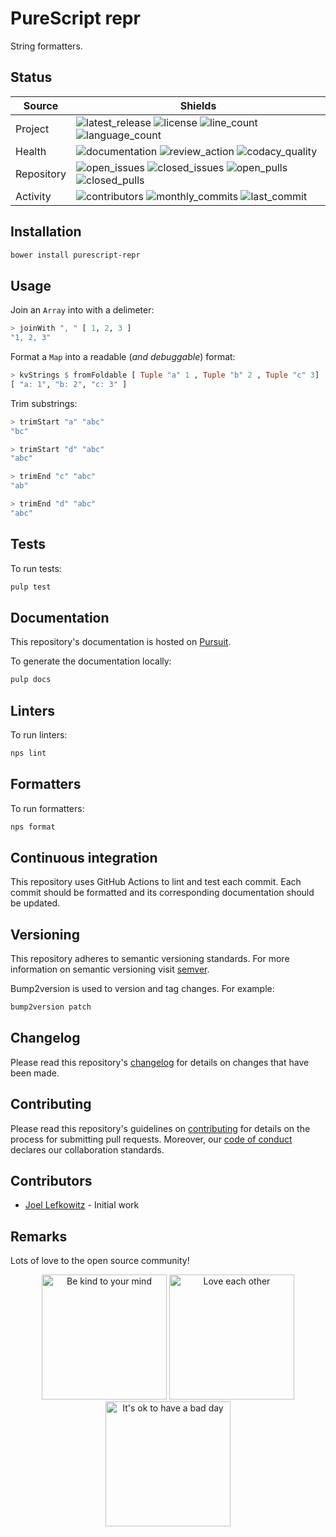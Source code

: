 # PureScript repr

String formatters.

## Status

| Source     | Shields                                                       |
| ---------- | ------------------------------------------------------------- |
| Project    | ![latest_release] ![license] ![line_count] ![language_count]  |
| Health     | ![documentation] ![review_action] ![codacy_quality]           |
| Repository | ![open_issues] ![closed_issues] ![open_pulls] ![closed_pulls] |
| Activity   | ![contributors] ![monthly_commits] ![last_commit]             |

## Installation

```bash
bower install purescript-repr
```

## Usage

Join an `Array` into with a delimeter:

```purs
> joinWith ", " [ 1, 2, 3 ]
"1, 2, 3"
```

Format a `Map` into a readable (_and debuggable_) format:

```purs
> kvStrings $ fromFoldable [ Tuple "a" 1 , Tuple "b" 2 , Tuple "c" 3]
[ "a: 1", "b: 2", "c: 3" ]
```

Trim substrings:

```purs
> trimStart "a" "abc"
"bc"

> trimStart "d" "abc"
"abc"
```

```purs
> trimEnd "c" "abc"
"ab"

> trimEnd "d" "abc"
"abc"
```

## Tests

To run tests:

```bash
pulp test
```

## Documentation

This repository's documentation is hosted on [Pursuit](https://pursuit.purescript.org/packages/purescript-repr).

To generate the documentation locally:

```bash
pulp docs
```

## Linters

To run linters:

```bash
nps lint
```

## Formatters

To run formatters:

```bash
nps format
```

## Continuous integration

This repository uses GitHub Actions to lint and test each commit. Each commit should be formatted and its corresponding documentation should be updated.

## Versioning

This repository adheres to semantic versioning standards. For more information on semantic versioning visit [semver](https://semver.org).

Bump2version is used to version and tag changes. For example:

```bash
bump2version patch
```

## Changelog

Please read this repository's [changelog](CHANGELOG.md) for details on changes that have been made.

## Contributing

Please read this repository's guidelines on [contributing](CONTRIBUTING.md) for details on the process for submitting pull requests. Moreover, our [code of conduct](CODE_OF_CONDUCT.md) declares our collaboration standards.

## Contributors

- [Joel Lefkowitz](https://github.com/joellefkowitz) - Initial work

## Remarks

Lots of love to the open source community!

<p align='center'>
    <img width=200 height=200 src='https://media.giphy.com/media/osAcIGTSyeovPq6Xph/giphy.gif' alt='Be kind to your mind' />
    <img width=200 height=200 src='https://media.giphy.com/media/KEAAbQ5clGWJwuJuZB/giphy.gif' alt='Love each other' />
    <img width=200 height=200 src='https://media.giphy.com/media/WRWykrFkxJA6JJuTvc/giphy.gif' alt="It's ok to have a bad day" />
</p>

[latest_release]: https://img.shields.io/github/v/tag/joellefkowitz/purescript-repr "Latest release"
[license]: https://img.shields.io/github/license/joellefkowitz/purescript-repr "License"
[line_count]: https://img.shields.io/tokei/lines/github/joellefkowitz/purescript-repr "Line count"
[language_count]: https://img.shields.io/github/languages/count/joellefkowitz/purescript-repr "Language count"
[documentation]: https://pursuit.purescript.org/packages/purescript-repr/badge "Documentation"
[review_action]: https://img.shields.io/github/actions/workflow/status/JoelLefkowitz/purescript-repr/review.yml "Review action"
[codacy_quality]: https://img.shields.io/codacy/grade/fa35b2e4ce8c4223bed24727e42bc0fb "Codacy quality"
[open_issues]: https://img.shields.io/github/issues/joellefkowitz/purescript-repr "Open issues"
[closed_issues]: https://img.shields.io/github/issues-closed/joellefkowitz/purescript-repr "Closed issues"
[open_pulls]: https://img.shields.io/github/issues-pr/joellefkowitz/purescript-repr "Open pull requests"
[closed_pulls]: https://img.shields.io/github/issues-pr-closed/joellefkowitz/purescript-repr "Closed pull requests"
[contributors]: https://img.shields.io/github/contributors/joellefkowitz/purescript-repr "Contributors"
[monthly_commits]: https://img.shields.io/github/commit-activity/m/joellefkowitz/purescript-repr "Monthly commits"
[last_commit]: https://img.shields.io/github/last-commit/joellefkowitz/purescript-repr "Last commit"

